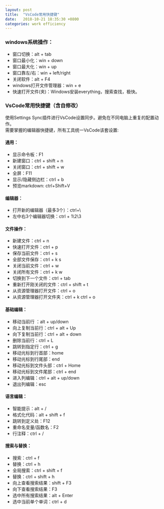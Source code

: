 ```yaml
---
layout: post
title:  "VsCode常用快捷键"
date:   2018-10-21 18:35:30 +0800
categories: work efficiency
---
```

### windows系统操作：
+ 窗口切换：alt + tab
+ 窗口最小化：win + down
+ 窗口最大化：win + up
+ 窗口靠左/右：win + left/right
+ 关闭软件：alt + F4
+ windows打开文件管理器：win + e
+ 快速打开文件(夹)：Windows安装everything，搜索查找，极快。

### VsCode常用快捷键（含自修改）
使用Settings Sync插件进行VsCode设置同步。避免在不同电脑上重复的配置动作。  
需要掌握的编辑器快捷键，所有工具统一VsCode该套设置:  
#### 通用：
+ 显示命令板：F1
+ 新建窗口：ctrl + shift + n
+ 关闭窗口：ctrl + shift + w
+ 全屏：F11
+ 显示/隐藏侧边栏：ctrl + b
+ 预览markdown: ctrl+Shift+V

#### 编辑器：
+ 打开新的编辑器（最多3个）：ctrl+\
+ 左中右3个编辑器切换：ctrl + 1\2\3

#### 文件操作：
+ 新建文件：ctrl + n
+ 快速打开文件：ctrl + p
+ 保存当前文件：ctrl + s
+ 全部文件保存：ctrl + k s
+ 关闭当前文件：ctrl + w
+ 关闭所有文件：ctrl + k w
+ 切换到下一个文件：ctrl + tab
+ 重新打开刚关闭的文件：ctrl + shift + t
+ 从资源管理器打开文件：ctrl + o
+ 从资源管理器打开文件夹：ctrl + k ctrl + o

#### 基础编辑：
+ 移动当前行 ：alt + up/down
+ 向上复制当前行：ctrl + alt + Up 
+ 向下复制当前行：ctrl + alt + down 
+ 删除当前行：ctrl + L
+ 跳转到指定行：ctrl + g
+ 移动光标到行首部：home
+ 移动光标到行尾部：end
+ 移动光标到文件头部：ctrl + Home
+ 移动光标到文件尾部：ctrl + end
+ 进入列编辑：ctrl + alt + up/down
+ 退出列编辑：esc

#### 语言编辑：
+ 智能提示：alt + /
+ 格式化代码：alt + shift + f
+ 跳转到定义处：F12
+ 重命名变量/函数名：F2
+ 行注释：ctrl + /

#### 搜索与替换：
+ 搜索：ctrl + f
+ 替换：ctrl + h
+ 全局搜索：ctrl + shift + f
+ 替换：ctrl + shift + h
+ 向上查看搜索结果：shift + F3
+ 向下查看搜索结果：F3
+ 选中所有搜索结果：alt + Enter
+ 选中当前单个单词：ctrl + d